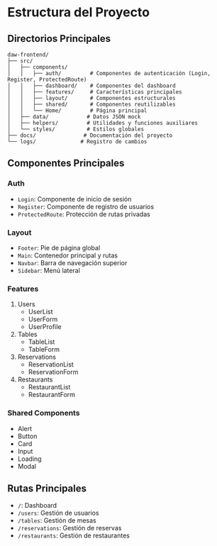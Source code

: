# Estructura del Proyecto

## Directorios Principales

```
daw-frontend/
├── src/
│   ├── components/
│   │   ├── auth/         # Componentes de autenticación (Login, Register, ProtectedRoute)
│   │   ├── dashboard/    # Componentes del dashboard
│   │   ├── features/     # Características principales
│   │   ├── layout/       # Componentes estructurales
│   │   ├── shared/       # Componentes reutilizables
│   │   └── Home/         # Página principal
│   ├── data/            # Datos JSON mock
│   ├── helpers/         # Utilidades y funciones auxiliares
│   └── styles/          # Estilos globales
├── docs/               # Documentación del proyecto
└── logs/              # Registro de cambios
```

## Componentes Principales

### Auth
- `Login`: Componente de inicio de sesión
- `Register`: Componente de registro de usuarios
- `ProtectedRoute`: Protección de rutas privadas

### Layout
- `Footer`: Pie de página global
- `Main`: Contenedor principal y rutas
- `Navbar`: Barra de navegación superior
- `Sidebar`: Menú lateral

### Features
1. Users
   - UserList
   - UserForm
   - UserProfile
2. Tables
   - TableList
   - TableForm
3. Reservations
   - ReservationList
   - ReservationForm
4. Restaurants
   - RestaurantList
   - RestaurantForm

### Shared Components
- Alert
- Button
- Card
- Input
- Loading
- Modal

## Rutas Principales
- `/`: Dashboard
- `/users`: Gestión de usuarios
- `/tables`: Gestión de mesas
- `/reservations`: Gestión de reservas
- `/restaurants`: Gestión de restaurantes
